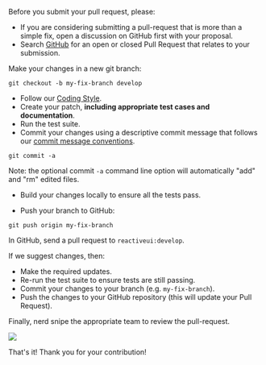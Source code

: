 
Before you submit your pull request, please:

* If you are considering submitting a pull-request that is more than a simple fix, open a discussion on GitHub first with your proposal.
* Search [GitHub](https://github.com/reactiveui/reactiveui/pulls) for an open or closed Pull Request that relates to your submission. 

Make your changes in a new git branch:

```shell
git checkout -b my-fix-branch develop
```

* Follow our [Coding Style](code-style.md).
* Create your patch, **including appropriate test cases and documentation**.
* Run the test suite.
* Commit your changes using a descriptive commit message that follows our [commit message conventions](commit-message-convention.md).

```shell
git commit -a
```

Note: the optional commit `-a` command line option will automatically "add" and "rm" edited files.

* Build your changes locally to ensure all the tests pass.

* Push your branch to GitHub:

```shell
git push origin my-fix-branch
```

In GitHub, send a pull request to `reactiveui:develop`.

If we suggest changes, then:

* Make the required updates.
* Re-run the test suite to ensure tests are still passing.
* Commit your changes to your branch (e.g. `my-fix-branch`).
* Push the changes to your GitHub repository (this will update your Pull Request).

Finally, nerd snipe the appropriate team to review the pull-request.

![](/en/images/contributing/nerd-snipe-the-appropriate-review-team.png)

That's it! Thank you for your contribution!
